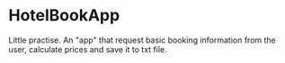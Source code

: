 # HotelBookApp
Little practise. An "app" that request basic booking information from the user, calculate prices and save it to txt file. 
